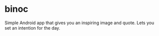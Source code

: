 # binoc
Simple Android app that gives you an inspiring image and quote. Lets you set an intention for the day.
